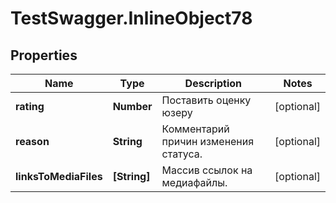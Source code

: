 # TestSwagger.InlineObject78

## Properties

Name | Type | Description | Notes
------------ | ------------- | ------------- | -------------
**rating** | **Number** | Поставить оценку юзеру | [optional] 
**reason** | **String** | Комментарий причин изменения статуса. | [optional] 
**linksToMediaFiles** | **[String]** | Массив ссылок на медиафайлы. | [optional] 


